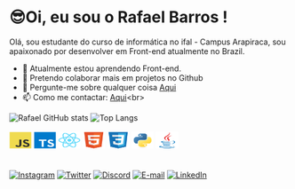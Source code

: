 <h1>😎Oi, eu sou o Rafael Barros !</h1> 

Olá, sou estudante do curso de informática no ifal - Campus Arapiraca, sou apaixonado por desenvolver em Front-end atualmente no Brazil.

- 🌱 Atualmente estou aprendendo Front-end.
- 👯 Pretendo colaborar mais em projetos no Github
- 💬 Pergunte-me sobre qualquer coisa [Aqui](mailto:rafaelbarros.contact@gmail.com)
- 📫 Como me contactar: [Aqui](https://api.whatsapp.com/send?phone=5582999774488&text=Olá,%20Rafael,%20tudo%20bem?)<br>

<div>
  <img height="180em" src="https://github-readme-stats.vercel.app/api?username=rafaelbarross&show_icons=true&theme=tokyonight&card_width=1&border_color=1A1B27&border_radius=10" alt="Rafael GitHub stats"> 
  <img height="180em" src="https://github-readme-stats.vercel.app/api/top-langs/?username=rafaelbarross&layout=compact&theme=tokyonight&langs_count=16&border_color=1A1B27&border_radius=10" alt="Top Langs">
</div>

<div style="display: inline_block; margin-bottom: 15px; margin-top: -px;"><br/>
  <img height="30" width="40" align="center" alt="java script" src="https://raw.githubusercontent.com/devicons/devicon/1119b9f84c0290e0f0b38982099a2bd027a48bf1/icons/javascript/javascript-original.svg " />
  <img height="30" width="40" align="center" alt="type script" src="https://raw.githubusercontent.com/devicons/devicon/master/icons/typescript/typescript-plain.svg"/>
  <img height="30" width="40" align="center" alt="react" src="https://raw.githubusercontent.com/devicons/devicon/1119b9f84c0290e0f0b38982099a2bd027a48bf1/icons/react/react-original.svg"/>
  <img height="30" width="40" align="center" alt="html5" src="https://raw.githubusercontent.com/devicons/devicon/master/icons/html5/html5-original.svg"/>
  <img height="30" width="40" align="center" alt="css3" src="https://raw.githubusercontent.com/devicons/devicon/master/icons/css3/css3-original.svg"/>
  <img height="30" width="40" align="center" alt="python" src="https://raw.githubusercontent.com/devicons/devicon/1119b9f84c0290e0f0b38982099a2bd027a48bf1/icons/python/python-original.svg"/>
  <img height="30" width="40" align="center" alt="java" src="https://raw.githubusercontent.com/devicons/devicon/1119b9f84c0290e0f0b38982099a2bd027a48bf1/icons/java/java-original.svg"/>

</div>

#

<div>

  [![Instagram](https://img.shields.io/badge/Instagram-E4405F?style=for-the-badge&logo=instagram&logoColor=white)](https://www.instagram.com/rafael.barros20/) [![Twitter](https://img.shields.io/badge/Twitter-1DA1F2?style=for-the-badge&logo=twitter&logoColor=white)]() [![Discord](https://img.shields.io/badge/Discord-7289DA?style=for-the-badge&logo=discord&logoColor=white)](https://discord.com/channels/@me) [![E-mail](https://img.shields.io/badge/Gmail-D14836?style=for-the-badge&logo=gmail&logoColor=white)](mailto:rafaelbarros.contact@gmail.com) [![LinkedIn](https://img.shields.io/badge/LinkedIn-0077B5?style=for-the-badge&logo=linkedin&logoColor=white)](https://www.linkedin.com/in/rafael-barros-949749263/)

</div>
